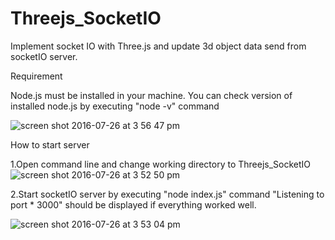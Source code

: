 # Threejs_SocketIO
Implement socket IO with Three.js and update 3d object data send from socketIO server.

Requirement

Node.js must be installed in your machine.
You can check version of installed node.js by executing "node -v" command

![screen shot 2016-07-26 at 3 56 47 pm](https://cloud.githubusercontent.com/assets/4947210/17134328/9aa5ebae-5349-11e6-90cb-c60cafcbe7dd.png)


How to start server

1.Open command line and change working directory to Threejs_SocketIO
![screen shot 2016-07-26 at 3 52 50 pm](https://cloud.githubusercontent.com/assets/4947210/17134260/47afdd7e-5349-11e6-837e-0dd983b3efd9.png)

2.Start socketIO server by executing  "node index.js" command
"Listening to port * 3000" should be displayed if everything worked well.

![screen shot 2016-07-26 at 3 53 04 pm](https://cloud.githubusercontent.com/assets/4947210/17134261/47b42eb0-5349-11e6-882f-b81a47a7eed4.png)
